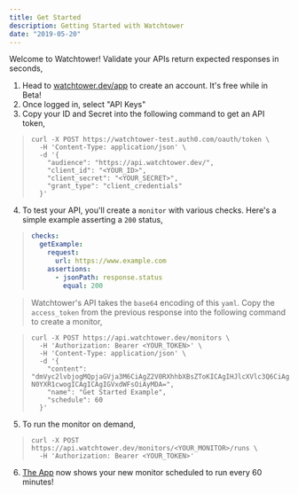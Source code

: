 ```yaml
---
title: Get Started
description: Getting Started with Watchtower
date: "2019-05-20"
---
```


Welcome to Watchtower! Validate your APIs return expected responses in seconds,

1. Head to [watchtower.dev/app](https://www.watchtower.dev/app) to create an account. It's free while in Beta!
2. Once logged in, select "API Keys"
3. Copy your ID and Secret into the following command to get an API token,

> ```shell
> curl -X POST https://watchtower-test.auth0.com/oauth/token \
>   -H 'Content-Type: application/json' \
>   -d '{
>     "audience": "https://api.watchtower.dev/",
>     "client_id": "<YOUR_ID>",
>     "client_secret": "<YOUR_SECRET>",
>     "grant_type": "client_credentials"
>   }'
> ```

4. To test your API, you'll create a `monitor` with various checks. Here's a simple example asserting a `200` status,

> ```yaml
> checks:
>   getExample:
>     request:
>       url: https://www.example.com
>     assertions:
>       - jsonPath: response.status
>         equal: 200
> ```

> Watchtower's API takes the `base64` encoding of this `yaml`. Copy the `access_token` from the previous response into the following command to create a monitor,

> ```shell
> curl -X POST https://api.watchtower.dev/monitors \
>   -H 'Authorization: Bearer <YOUR_TOKEN>' \
>   -H 'Content-Type: application/json' \
>   -d '{
>     "content": "dmVyc2lvbjogMQpjaGVja3M6CiAgZ2V0RXhhbXBsZToKICAgIHJlcXVlc3Q6CiAgICAgIHVybDogaHR0cHM6Ly93d3cuZXhhbXBsZS5jb20KICAgIGFzc2VydGlvbnM6CiAgICAgIC0ganNvblBhdGg6IHJlc3BvbnNlLn> N0YXR1cwogICAgICAgIGVxdWFsOiAyMDA=",
>     "name": "Get Started Example",
>     "schedule": 60
>   }'
> ```

5. To run the monitor on demand,

> ```shell
> curl -X POST https://api.watchtower.dev/monitors/<YOUR_MONITOR>/runs \
>   -H 'Authorization: Bearer <YOUR_TOKEN>'
> ```

6. [The App](https://www.watchtower.dev/app) now shows your new monitor scheduled to run every 60 minutes!
